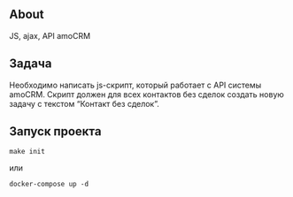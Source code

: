 ## About 

JS, ajax, API amoCRM

## Задача

Необходимо написать js-скрипт, который работает с API системы amoCRM. Скрипт должен для всех контактов без сделок создать новую задачу с текстом “Контакт без сделок”.

## Запуск проекта

    make init

или 

    docker-compose up -d
